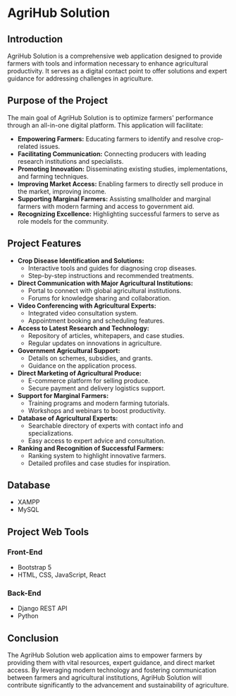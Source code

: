 <h1>AgriHub Solution</h1>

<h2>Introduction</h2>
<p>
  AgriHub Solution is a comprehensive web application designed to provide farmers with tools and information necessary to enhance agricultural productivity. It serves as a digital contact point to offer solutions and expert guidance for addressing challenges in agriculture.
</p>

<h2>Purpose of the Project</h2>
<p>
  The main goal of AgriHub Solution is to optimize farmers' performance through an all-in-one digital platform. This application will facilitate:
</p>
<ul>
  <li><strong>Empowering Farmers:</strong> Educating farmers to identify and resolve crop-related issues.</li>
  <li><strong>Facilitating Communication:</strong> Connecting producers with leading research institutions and specialists.</li>
  <li><strong>Promoting Innovation:</strong> Disseminating existing studies, implementations, and farming techniques.</li>
  <li><strong>Improving Market Access:</strong> Enabling farmers to directly sell produce in the market, improving income.</li>
  <li><strong>Supporting Marginal Farmers:</strong> Assisting smallholder and marginal farmers with modern farming and access to government aid.</li>
  <li><strong>Recognizing Excellence:</strong> Highlighting successful farmers to serve as role models for the community.</li>
</ul>

<h2>Project Features</h2>
<ul>
  <li><strong>Crop Disease Identification and Solutions:</strong>
    <ul>
      <li>Interactive tools and guides for diagnosing crop diseases.</li>
      <li>Step-by-step instructions and recommended treatments.</li>
    </ul>
  </li>
  <li><strong>Direct Communication with Major Agricultural Institutions:</strong>
    <ul>
      <li>Portal to connect with global agricultural institutions.</li>
      <li>Forums for knowledge sharing and collaboration.</li>
    </ul>
  </li>
  <li><strong>Video Conferencing with Agricultural Experts:</strong>
    <ul>
      <li>Integrated video consultation system.</li>
      <li>Appointment booking and scheduling features.</li>
    </ul>
  </li>
  <li><strong>Access to Latest Research and Technology:</strong>
    <ul>
      <li>Repository of articles, whitepapers, and case studies.</li>
      <li>Regular updates on innovations in agriculture.</li>
    </ul>
  </li>
  <li><strong>Government Agricultural Support:</strong>
    <ul>
      <li>Details on schemes, subsidies, and grants.</li>
      <li>Guidance on the application process.</li>
    </ul>
  </li>
  <li><strong>Direct Marketing of Agricultural Produce:</strong>
    <ul>
      <li>E-commerce platform for selling produce.</li>
      <li>Secure payment and delivery logistics support.</li>
    </ul>
  </li>
  <li><strong>Support for Marginal Farmers:</strong>
    <ul>
      <li>Training programs and modern farming tutorials.</li>
      <li>Workshops and webinars to boost productivity.</li>
    </ul>
  </li>
  <li><strong>Database of Agricultural Experts:</strong>
    <ul>
      <li>Searchable directory of experts with contact info and specializations.</li>
      <li>Easy access to expert advice and consultation.</li>
    </ul>
  </li>
  <li><strong>Ranking and Recognition of Successful Farmers:</strong>
    <ul>
      <li>Ranking system to highlight innovative farmers.</li>
      <li>Detailed profiles and case studies for inspiration.</li>
    </ul>
  </li>
</ul>

<h2>Database</h2>
<ul>
  <li>XAMPP</li>
  <li>MySQL</li>
</ul>

<h2>Project Web Tools</h2>
<h3>Front-End</h3>
<ul>
  <li>Bootstrap 5</li>
  <li>HTML, CSS, JavaScript, React</li>
</ul>

<h3>Back-End</h3>
<ul>
  <li>Django REST API</li>
  <li>Python</li>
</ul>

<h2>Conclusion</h2>
<p>
  The AgriHub Solution web application aims to empower farmers by providing them with vital resources, expert guidance, and direct market access. By leveraging modern technology and fostering communication between farmers and agricultural institutions, AgriHub Solution will contribute significantly to the advancement and sustainability of agriculture.
</p>
